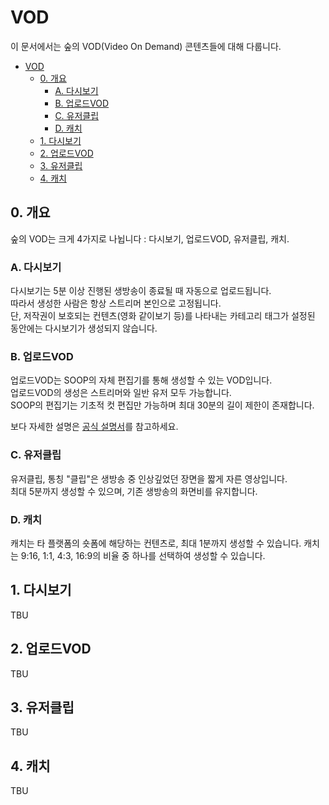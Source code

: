 # VOD

이 문서에서는 숲의 VOD(Video On Demand) 콘텐츠들에 대해 다룹니다.
- [VOD](#vod)
  - [0. 개요](#0-개요)
    - [A. 다시보기](#a-다시보기)
    - [B. 업로드VOD](#b-업로드vod)
    - [C. 유저클립](#c-유저클립)
    - [D. 캐치](#d-캐치)
  - [1. 다시보기](#1-다시보기)
  - [2. 업로드VOD](#2-업로드vod)
  - [3. 유저클립](#3-유저클립)
  - [4. 캐치](#4-캐치)

## 0. 개요

숲의 VOD는 크게 4가지로 나뉩니다 : 다시보기, 업로드VOD, 유저클립, 캐치.
### A. 다시보기
다시보기는 5분 이상 진행된 생방송이 종료될 때 자동으로 업로드됩니다.  
따라서 생성한 사람은 항상 스트리머 본인으로 고정됩니다.  
단, 저작권이 보호되는 컨텐츠(영화 같이보기 등)를 나타내는 카테고리 태그가 설정된 동안에는 다시보기가 생성되지 않습니다.
### B. 업로드VOD
업로드VOD는 SOOP의 자체 편집기를 통해 생성할 수 있는 VOD입니다.  
업로드VOD의 생성은 스트리머와 일반 유저 모두 가능합니다.  
SOOP의 편집기는 기초적 컷 편집만 가능하며 최대 30분의 길이 제한이 존재합니다.

보다 자세한 설명은 [공식 설명서](https://ch.sooplive.co.kr/afvodtv/post/58472424)를 참고하세요.

### C. 유저클립
유저클립, 통칭 "클립"은 생방송 중 인상깊었던 장면을 짧게 자른 영상입니다.  
최대 5분까지 생성할 수 있으며, 기존 생방송의 화면비를 유지합니다.  

### D. 캐치
캐치는 타 플랫폼의 숏폼에 해당하는 컨텐츠로, 최대 1분까지 생성할 수 있습니다.
캐치는 9:16, 1:1, 4:3, 16:9의 비율 중 하나를 선택하여 생성할 수 있습니다.

## 1. 다시보기

TBU

## 2. 업로드VOD

TBU

## 3. 유저클립

TBU

## 4. 캐치

TBU